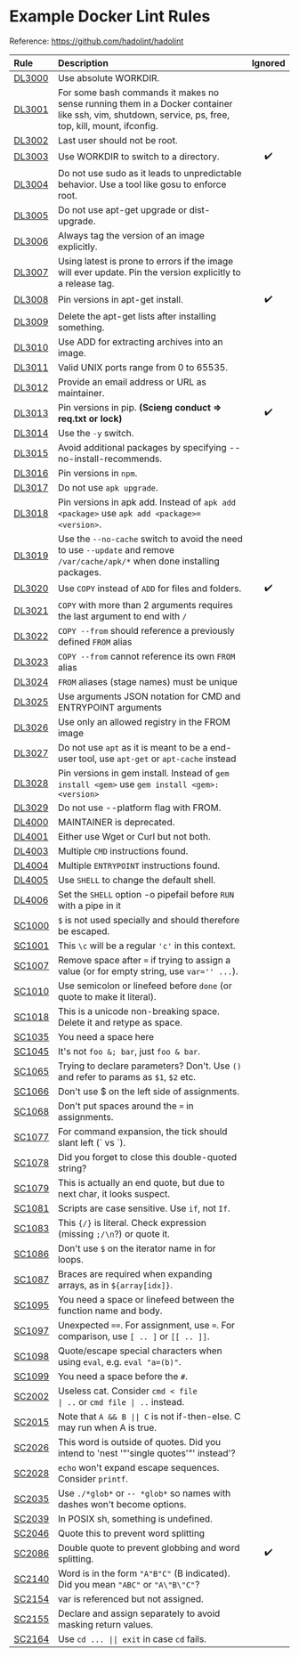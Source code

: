 # Example Docker Lint Rules

Reference: https://github.com/hadolint/hadolint

| Rule                                                         | Description                                                  | Ignored |
| :----------------------------------------------------------- | :----------------------------------------------------------- | :-----: |
| [DL3000](https://github.com/hadolint/hadolint/wiki/DL3000)   | Use absolute WORKDIR.                                        |         |
| [DL3001](https://github.com/hadolint/hadolint/wiki/DL3001)   | For some bash commands it makes no sense running them in a Docker container like ssh, vim, shutdown, service, ps, free, top, kill, mount, ifconfig. |         |
| [DL3002](https://github.com/hadolint/hadolint/wiki/DL3002)   | Last user should not be root.                                |         |
| [DL3003](https://github.com/hadolint/hadolint/wiki/DL3003)   | Use WORKDIR to switch to a directory.                        |    ✔️    |
| [DL3004](https://github.com/hadolint/hadolint/wiki/DL3004)   | Do not use sudo as it leads to unpredictable behavior. Use a tool like gosu to enforce root. |         |
| [DL3005](https://github.com/hadolint/hadolint/wiki/DL3005)   | Do not use apt-get upgrade or dist-upgrade.                  |         |
| [DL3006](https://github.com/hadolint/hadolint/wiki/DL3006)   | Always tag the version of an image explicitly.               |         |
| [DL3007](https://github.com/hadolint/hadolint/wiki/DL3007)   | Using latest is prone to errors if the image will ever update. Pin the version explicitly to a release tag. |         |
| [DL3008](https://github.com/hadolint/hadolint/wiki/DL3008)   | Pin versions in apt-get install.                             |    ✔️    |
| [DL3009](https://github.com/hadolint/hadolint/wiki/DL3009)   | Delete the apt-get lists after installing something.         |         |
| [DL3010](https://github.com/hadolint/hadolint/wiki/DL3010)   | Use ADD for extracting archives into an image.               |         |
| [DL3011](https://github.com/hadolint/hadolint/wiki/DL3011)   | Valid UNIX ports range from 0 to 65535.                      |         |
| [DL3012](https://github.com/hadolint/hadolint/wiki/DL3012)   | Provide an email address or URL as maintainer.               |         |
| [DL3013](https://github.com/hadolint/hadolint/wiki/DL3013)   | Pin versions in pip. **(Scieng conduct => req.txt or lock)** |    ✔️    |
| [DL3014](https://github.com/hadolint/hadolint/wiki/DL3014)   | Use the `-y` switch.                                         |         |
| [DL3015](https://github.com/hadolint/hadolint/wiki/DL3015)   | Avoid additional packages by specifying --no-install-recommends. |         |
| [DL3016](https://github.com/hadolint/hadolint/wiki/DL3016)   | Pin versions in `npm`.                                       |         |
| [DL3017](https://github.com/hadolint/hadolint/wiki/DL3017)   | Do not use `apk upgrade`.                                    |         |
| [DL3018](https://github.com/hadolint/hadolint/wiki/DL3018)   | Pin versions in apk add. Instead of `apk add <package>` use `apk add <package>=<version>`. |         |
| [DL3019](https://github.com/hadolint/hadolint/wiki/DL3019)   | Use the `--no-cache` switch to avoid the need to use `--update` and remove `/var/cache/apk/*` when done installing packages. |         |
| [DL3020](https://github.com/hadolint/hadolint/wiki/DL3020)   | Use `COPY` instead of `ADD` for files and folders.           |    ✔️    |
| [DL3021](https://github.com/hadolint/hadolint/wiki/DL3021)   | `COPY` with more than 2 arguments requires the last argument to end with `/` |         |
| [DL3022](https://github.com/hadolint/hadolint/wiki/DL3022)   | `COPY --from` should reference a previously defined `FROM` alias |         |
| [DL3023](https://github.com/hadolint/hadolint/wiki/DL3023)   | `COPY --from` cannot reference its own `FROM` alias          |         |
| [DL3024](https://github.com/hadolint/hadolint/wiki/DL3024)   | `FROM` aliases (stage names) must be unique                  |         |
| [DL3025](https://github.com/hadolint/hadolint/wiki/DL3025)   | Use arguments JSON notation for CMD and ENTRYPOINT arguments |         |
| [DL3026](https://github.com/hadolint/hadolint/wiki/DL3026)   | Use only an allowed registry in the FROM image               |         |
| [DL3027](https://github.com/hadolint/hadolint/wiki/DL3027)   | Do not use `apt` as it is meant to be a end-user tool, use `apt-get` or `apt-cache` instead |         |
| [DL3028](https://github.com/hadolint/hadolint/wiki/DL3028)   | Pin versions in gem install. Instead of `gem install <gem>` use `gem install <gem>:<version>` |         |
| [DL3029](https://github.com/hadolint/hadolint/wiki/DL3029)   | Do not use --platform flag with FROM.                        |         |
| [DL4000](https://github.com/hadolint/hadolint/wiki/DL4000)   | MAINTAINER is deprecated.                                    |         |
| [DL4001](https://github.com/hadolint/hadolint/wiki/DL4001)   | Either use Wget or Curl but not both.                        |         |
| [DL4003](https://github.com/hadolint/hadolint/wiki/DL4003)   | Multiple `CMD` instructions found.                           |         |
| [DL4004](https://github.com/hadolint/hadolint/wiki/DL4004)   | Multiple `ENTRYPOINT` instructions found.                    |         |
| [DL4005](https://github.com/hadolint/hadolint/wiki/DL4005)   | Use `SHELL` to change the default shell.                     |         |
| [DL4006](https://github.com/hadolint/hadolint/wiki/DL4006)   | Set the `SHELL` option -o pipefail before `RUN` with a pipe in it |         |
| [SC1000](https://github.com/koalaman/shellcheck/wiki/SC1000) | `$` is not used specially and should therefore be escaped.   |         |
| [SC1001](https://github.com/koalaman/shellcheck/wiki/SC1001) | This `\c` will be a regular `'c'`  in this context.          |         |
| [SC1007](https://github.com/koalaman/shellcheck/wiki/SC1007) | Remove space after `=` if trying to assign a value (or for empty string, use `var='' ...`). |         |
| [SC1010](https://github.com/koalaman/shellcheck/wiki/SC1010) | Use semicolon or linefeed before `done` (or quote to make it literal). |         |
| [SC1018](https://github.com/koalaman/shellcheck/wiki/SC1018) | This is a unicode non-breaking space. Delete it and retype as space. |         |
| [SC1035](https://github.com/koalaman/shellcheck/wiki/SC1035) | You need a space here                                        |         |
| [SC1045](https://github.com/koalaman/shellcheck/wiki/SC1045) | It's not `foo &; bar`, just `foo & bar`.                     |         |
| [SC1065](https://github.com/koalaman/shellcheck/wiki/SC1065) | Trying to declare parameters? Don't. Use `()` and refer to params as `$1`, `$2` etc. |         |
| [SC1066](https://github.com/koalaman/shellcheck/wiki/SC1066) | Don't use $ on the left side of assignments.                 |         |
| [SC1068](https://github.com/koalaman/shellcheck/wiki/SC1068) | Don't put spaces around the `=` in assignments.              |         |
| [SC1077](https://github.com/koalaman/shellcheck/wiki/SC1077) | For command expansion, the tick should slant left (\` vs ´). |         |
| [SC1078](https://github.com/koalaman/shellcheck/wiki/SC1078) | Did you forget to close this double-quoted string?           |         |
| [SC1079](https://github.com/koalaman/shellcheck/wiki/SC1079) | This is actually an end quote, but due to next char, it looks suspect. |         |
| [SC1081](https://github.com/koalaman/shellcheck/wiki/SC1081) | Scripts are case sensitive. Use `if`, not `If`.              |         |
| [SC1083](https://github.com/koalaman/shellcheck/wiki/SC1083) | This `{/}` is literal. Check expression (missing `;/\n`?) or quote it. |         |
| [SC1086](https://github.com/koalaman/shellcheck/wiki/SC1086) | Don't use `$` on the iterator name in for loops.             |         |
| [SC1087](https://github.com/koalaman/shellcheck/wiki/SC1087) | Braces are required when expanding arrays, as in `${array[idx]}`. |         |
| [SC1095](https://github.com/koalaman/shellcheck/wiki/SC1095) | You need a space or linefeed between the function name and body. |         |
| [SC1097](https://github.com/koalaman/shellcheck/wiki/SC1097) | Unexpected `==`. For assignment, use `=`. For comparison, use `[ .. ]` or `[[ .. ]]`. |         |
| [SC1098](https://github.com/koalaman/shellcheck/wiki/SC1098) | Quote/escape special characters when using `eval`, e.g. `eval "a=(b)"`. |         |
| [SC1099](https://github.com/koalaman/shellcheck/wiki/SC1099) | You need a space before the `#`.                             |         |
| [SC2002](https://github.com/koalaman/shellcheck/wiki/SC2002) | Useless cat. Consider <code>cmd < file &#124; ..</code> or <code>cmd file &#124; ..</code> instead. |         |
| [SC2015](https://github.com/koalaman/shellcheck/wiki/SC2015) | Note that <code>A && B &#124;&#124; C</code> is not if-then-else. C may run when A is true. |         |
| [SC2026](https://github.com/koalaman/shellcheck/wiki/SC2026) | This word is outside of quotes. Did you intend to 'nest '"'single quotes'"' instead'? |         |
| [SC2028](https://github.com/koalaman/shellcheck/wiki/SC2028) | `echo` won't expand escape sequences. Consider `printf`.     |         |
| [SC2035](https://github.com/koalaman/shellcheck/wiki/SC2035) | Use `./*glob*` or `-- *glob*` so names with dashes won't become options. |         |
| [SC2039](https://github.com/koalaman/shellcheck/wiki/SC2039) | In POSIX sh, something is undefined.                         |         |
| [SC2046](https://github.com/koalaman/shellcheck/wiki/SC2046) | Quote this to prevent word splitting                         |         |
| [SC2086](https://github.com/koalaman/shellcheck/wiki/SC2086) | Double quote to prevent globbing and word splitting.         |    ✔️    |
| [SC2140](https://github.com/koalaman/shellcheck/wiki/SC2140) | Word is in the form `"A"B"C"` (B indicated). Did you mean `"ABC"` or `"A\"B\"C"`? |         |
| [SC2154](https://github.com/koalaman/shellcheck/wiki/SC2154) | var is referenced but not assigned.                          |         |
| [SC2155](https://github.com/koalaman/shellcheck/wiki/SC2155) | Declare and assign separately to avoid masking return values. |         |
| [SC2164](https://github.com/koalaman/shellcheck/wiki/SC2164) | Use <code>cd ... &#124;&#124; exit</code> in case `cd` fails. |         |
